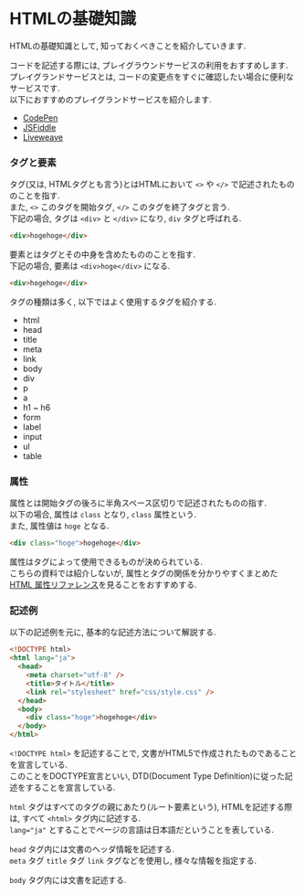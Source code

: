 # HTMLの基礎知識
HTMLの基礎知識として, 知っておくべきことを紹介していきます.  

コードを記述する際には, プレイグラウンドサービスの利用をおすすめします.  
プレイグランドサービスとは, コードの変更点をすぐに確認したい場合に便利なサービスです.  
以下におすすめのプレイグランドサービスを紹介します.
- [CodePen](https://codepen.io/)
- [JSFiddle](https://jsfiddle.net/)
- [Liveweave](https://liveweave.com/)


### タグと要素
タグ(又は, HTMLタグとも言う)とはHTMLにおいて `<>` や `</>` で記述されたもののことを指す.  
また, `<>` このタグを開始タグ, `</>` このタグを終了タグと言う.  
下記の場合, タグは `<div>` と `</div>` になり, `div` タグと呼ばれる.

```html
<div>hogehoge</div>
```

要素とはタグとその中身を含めたもののことを指す.  
下記の場合, 要素は `<div>hoge</div>` になる.

```html
<div>hogehoge</div>
```

タグの種類は多く, 以下ではよく使用するタグを紹介する.
- html
- head
- title
- meta
- link
- body
- div
- p
- a
- h1 ~ h6
- form
- label
- input
- ul
- table


### 属性
属性とは開始タグの後ろに半角スペース区切りで記述されたものの指す.  
以下の場合, 属性は `class` となり, `class` 属性という.  
また, 属性値は `hoge` となる.

```html
<div class="hoge">hogehoge</div>
```

属性はタグによって使用できるものが決められている.  
こちらの資料では紹介しないが, 属性とタグの関係を分かりやすくまとめた[HTML 属性リファレンス](https://developer.mozilla.org/ja/docs/Web/HTML/Attributes)を見ることをおすすめする.


### 記述例
以下の記述例を元に, 基本的な記述方法について解説する.

```html
<!DOCTYPE html>
<html lang="ja">
  <head>
    <meta charset="utf-8" />
    <title>タイトル</title>
    <link rel="stylesheet" href="css/style.css" />
  </head>
  <body>
    <div class="hoge">hogehoge</div>
  </body>
</html>
```

`<!DOCTYPE html>` を記述することで, 文書がHTML5で作成されたものであることを宣言している.  
このことをDOCTYPE宣言といい, DTD(Document Type Definition)に従った記述をすることを宣言している.

`html` タグはすべてのタグの親にあたり(ルート要素という), HTMLを記述する際は, すべて `<html>` タグ内に記述する.  
`lang="ja"` とすることでページの言語は日本語だということを表している.

`head` タグ内には文書のヘッダ情報を記述する.  
`meta` タグ `title` タグ `link` タグなどを使用し, 様々な情報を指定する.  

`body` タグ内には文書を記述する.  
